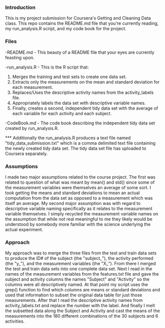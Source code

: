 ### Introduction

This is my project submission for Coursera's Getting and Cleaning Data class.
This repo contains the README.md file that you're currently reading, my run_analysis.R script, and my code book for the project.


### Files
-README.md - This beauty of a README file that your eyes are currently feasting upon.

-run_analysis.R - This is the R script that:
1. Merges the training and test sets to create one data set.
2. Extracts only the measurements on the mean and standard deviation for each measurement.
3. Replaces/Uses the descriptive activity names from the activity_labels file.
4. Appropriately labels the data set with descriptive variable names.
5. Finally, creates a second, independent tidy data set with the average of each variable for each activity and each subject.

-CodeBook.md - The code book describing the independent tidy data set created by run_analysis.R.

*** Additionally the run_analysis.R produces a text file named "tidy_data_submission.txt" which is a comma delimited text file containing the newly created tidy data set.  The tidy data set file has uploaded to Coursera separately.


### Assumptions
I made two major assumptions related to the course project.  The first was related to question of what was meant by mean() and std() since some of the measurement variables were themselves an average of some sort.  I took
getting the means and standard deviations to mean an actual computation from the data set as opposed to a measurement which was itself an average.  My second major assumption was with regard to descriptive variable naming specifically
as it relates to the measurement variable themselves.  I simply recycled the measurement variable names on the assumption that while not real meaningful to me they likely would be understood by somebody more familiar with the 
science underlying the actual experiment.

### Approach
My approach was to merge the three files from the test and train data sets to produce the ID# of the subject (the "subject_"), the activity performed (the "y_"), and the measurement variables (the "X_").  From there I merged the 
test and train data sets into one complete data set.  Next I read in the names of the measurement variables from the features.txt file and gave the subject and activity columns the names "Subject" and "Activity" so the columns were
all descriptively named. At that point my script uses the grep() function to find which columns are means or standard deviations and used that information to subset the original data table for just those measurements.  After that I read
the descriptive activity names from activity_labels.txt and replace the number with the label.  And finally I melt the subsetted data along the Subject and Activity and cast the means of the measurements into the 180 different 
combinations of the 30 subjects and 6 activities.






